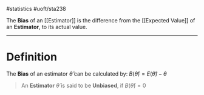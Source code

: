 #statistics 
#uoft/sta238 


The **Bias** of an [[Estimator]] is the difference from the [[Expected Value]] of an **Estimator**, to its actual value.

---
# Definition
The **Bias** of an estimator $\hat \theta$ can be calculated by:
	$B(\hat \theta)=E(\hat \theta)-\theta$

> An **Estimator** $\hat \theta$ is said to be **Unbiased**, if $B(\hat \theta)=0$